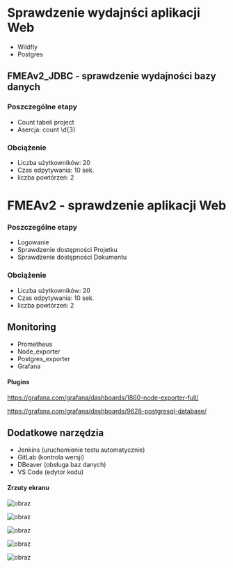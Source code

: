 # Sprawdzenie wydajnści aplikacji Web

- Wildfly
- Postgres

## FMEAv2_JDBC - sprawdzenie wydajności bazy danych

### Poszczególne etapy

- Count tabeli project
- Asercja: 
  count
  \d{3}

### Obciążenie

- Liczba użytkowników: 20
- Czas odpytywania: 10 sek.
- liczba powtórzeń: 2



# FMEAv2 - sprawdzenie aplikacji Web

### Poszczególne etapy

- Logowanie
- Sprawdzenie dostępności Projetku
- Sprawdzenie dostępności Dokumentu

### Obciążenie

- Liczba użytkowników: 20
- Czas odpytywania: 10 sek.
- liczba powtórzeń: 2



## Monitoring

- Prometheus
- Node_exporter
- Postgres_exporter
- Grafana

#### Plugins
 
 https://grafana.com/grafana/dashboards/1860-node-exporter-full/
 
 https://grafana.com/grafana/dashboards/9628-postgresql-database/
 
 
 ## Dodatkowe narzędzia
 
 - Jenkins (uruchomienie testu automatycznie)
 - GitLab (kontrola wersji)
 - DBeaver (obsługa baz danych)
 - VS Code (edytor kodu)
 
 
 #### Zrzuty ekranu
 
![obraz](https://user-images.githubusercontent.com/75216446/204086746-4a798a31-cb86-4195-a7f8-5168afac06d0.png)

![obraz](https://user-images.githubusercontent.com/75216446/204086763-7c5042c9-0e95-416d-80d9-b086b619f75c.png)

![obraz](https://user-images.githubusercontent.com/75216446/204086820-117c3c75-4213-48a2-9991-034d10d52238.png)

![obraz](https://user-images.githubusercontent.com/75216446/204086846-47412c74-adc5-4010-a371-3c0149a9c5e5.png)

![obraz](https://user-images.githubusercontent.com/75216446/204086885-ec9f103d-6123-464f-8e67-ed554fcbcad2.png)



